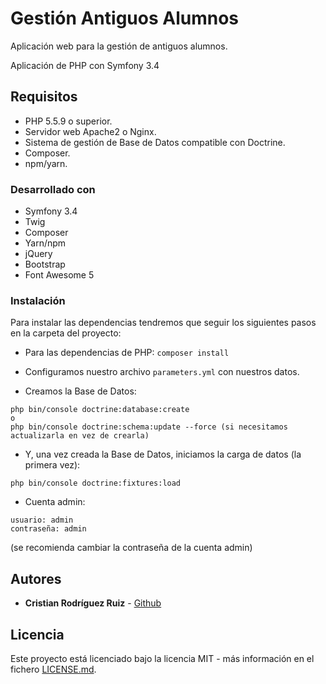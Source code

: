 # Gestión Antiguos Alumnos

Aplicación web para la gestión de antiguos alumnos.

Aplicación de PHP con Symfony 3.4

## Requisitos

* PHP 5.5.9 o superior.
* Servidor web Apache2 o Nginx.
* Sistema de gestión de Base de Datos compatible con Doctrine.
* Composer.
* npm/yarn.

### Desarrollado con

* Symfony 3.4
* Twig
* Composer
* Yarn/npm
* jQuery
* Bootstrap
* Font Awesome 5

### Instalación

Para instalar las dependencias tendremos que seguir los siguientes pasos en la carpeta del proyecto:

* Para las dependencias de PHP: ``` composer install ```

* Configuramos nuestro archivo ```parameters.yml``` con nuestros datos.

* Creamos la Base de Datos:

```
php bin/console doctrine:database:create
o
php bin/console doctrine:schema:update --force (si necesitamos actualizarla en vez de crearla)
```

* Y, una vez creada la Base de Datos, iniciamos la carga de datos (la primera vez):

```php bin/console doctrine:fixtures:load```

* Cuenta admin:
```
usuario: admin
contraseña: admin
```
(se recomienda cambiar la contraseña de la cuenta admin)

## Autores

* **Cristian Rodríguez Ruiz** - [Github](https://github.com/cristianrod)

## Licencia

Este proyecto está licenciado bajo la licencia MIT - más información en el fichero [LICENSE.md](LICENSE).
